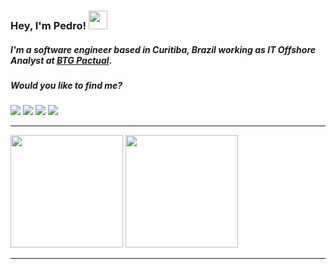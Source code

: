 ### Hey, I'm Pedro! <img src="https://media.giphy.com/media/hvRJCLFzcasrR4ia7z/giphy.gif" width="30px">
##### I'm a software engineer based in Curitiba, Brazil working as IT Offshore Analyst at [BTG Pactual](https://www.btgpactual.com/).

##### Would you like to find me?

<div>
  <a href="https://www.linkedin.com/in/bwpedro" target="_blank"><img src="https://img.shields.io/badge/-LinkedIn-%230077B5?style=for-the-badge&logo=linkedin&logoColor=white" target="_blank"></a>
  <a href = "mailto:pwarmling0@gmail.com"><img src="https://img.shields.io/badge/Gmail-D14836?style=for-the-badge&logo=gmail&logoColor=white" target="_blank"></a>
  <a href="https://www.twitter.com/bwpedro" target="_blank"><img src="https://img.shields.io/badge/Twitter-1DA1F2?style=for-the-badge&logo=twitter&logoColor=white" target="_blank"></a>
  <a href="https://stackoverflow.com/users/11245616/pedro-w-botelho" target="_blank"><img src="https://img.shields.io/badge/Stack_Overflow-FE7A16?style=for-the-badge&logo=stack-overflow&logoColor=white" target="_blank"></a> 
</div>

<hr>
 <div>
   <img height="180em" src="https://github-readme-stats.vercel.app/api?username=bwpedro&show_icons=true&theme=dracula&include_all_commits=true&count_private=true"/>
   <img height="180em" src="https://github-readme-stats.vercel.app/api/top-langs/?username=bwpedro&layout=compact&langs_count=7&theme=dracula&count_private=true"/>
 </div>
 <hr>
